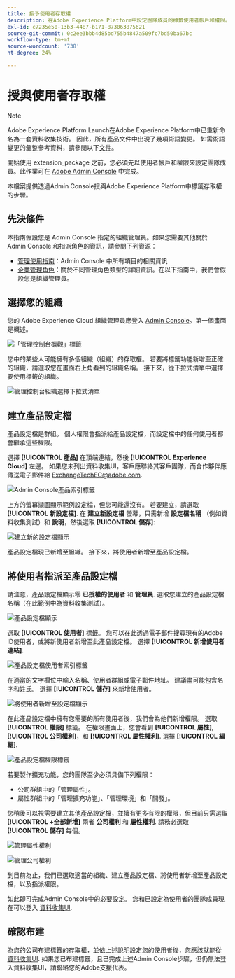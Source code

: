 ```yaml
---
title: 授予使用者存取權
description: 在Adobe Experience Platform中設定團隊成員的標籤使用者帳戶和權限。
exl-id: c7235e50-13b3-4487-b171-873063875621
source-git-commit: 0c2ee3bbb4d85bd755b4847a509fc7bd50ba67bc
workflow-type: tm+mt
source-wordcount: '738'
ht-degree: 24%

---
```


# 授與使用者存取權

>[!NOTE]
>
>Adobe Experience Platform Launch在Adobe Experience Platform中已重新命名為一套資料收集技術。 因此，所有產品文件中出現了幾項術語變更。 如需術語變更的彙整參考資料，請參閱以下[文件](../../term-updates.md)。

開始使用 extension_package 之前，您必須先以使用者帳戶和權限來設定團隊成員。此作業可在 [Adobe Admin Console](https://adminconsole.adobe.com/tw/) 中完成。

本檔案提供透過Admin Console授與Adobe Experience Platform中標籤存取權的步驟。

## 先決條件

本指南假設您是 Admin Console 指定的組織管理員。如果您需要其他關於 Admin Console 和指派角色的資訊，請參閱下列資源：

* [管理使用指南](https://helpx.adobe.com/tw/enterprise/administering/user-guide.html?topic=/enterprise/administering/morehelp/introduction.ug.js)：Admin Console 中所有項目的相關資訊
* [企業管理角色](https://helpx.adobe.com/tw/enterprise/using/admin-roles.html)：關於不同管理角色類型的詳細資訊。在以下指南中，我們會假設您是組織管理員。

## 選擇您的組織

您的 Adobe Experience Cloud 組織管理員應登入 [Admin Console](https://adminconsole.adobe.com/)。第一個畫面是概述。

![「管理控制台概觀」標籤](../images/getting-started/admin-console-overview.png)

您中的某些人可能擁有多個組織（組織）的存取權。 若要將標籤功能新增至正確的組織，請選取您在畫面右上角看到的組織名稱。 接下來，從下拉式清單中選擇要使用標籤的組織。

![管理控制台組織選擇下拉式清單](../images/getting-started/admin-console-choose-org.png)

## 建立產品設定檔

產品設定檔是群組。 個人權限會指派給產品設定檔，而設定檔中的任何使用者都會繼承這些權限。

選擇 **[!UICONTROL 產品]** 在頂端連結，然後 **[!UICONTROL Experience Cloud]** 左邊。 如果您未列出資料收集UI，客戶應聯絡其客戶團隊，而合作夥伴應傳送電子郵件給 <ExchangeTechEC@adobe.com>.

![Admin Console產品索引標籤](../images/getting-started/admin-console-products-launch.png)

上方的螢幕擷圖顯示範例設定檔，但您可能還沒有。 若要建立，請選取 **[!UICONTROL 新設定檔]**. 在 **建立新設定檔** 螢幕，只需新增 **設定檔名稱** （例如資料收集測試）和 **說明**，然後選取 **[!UICONTROL 儲存]**:

![建立新的設定檔顯示](../images/getting-started/admin-console-create-a-new-profile.png)

產品設定檔現已新增至組織。 接下來，將使用者新增至產品設定檔。

## 將使用者指派至產品設定檔

請注意，產品設定檔顯示零 **已授權的使用者** 和 **管理員**. 選取您建立的產品設定檔名稱（在此範例中為資料收集測試）。

![產品設定檔顯示](../images/getting-started/admin-console-profiles-add-user.png)

選取 **[!UICONTROL 使用者]** 標籤。 您可以在此透過電子郵件搜尋現有的Adobe ID使用者，或將新使用者新增至此產品設定檔。 選擇 **[!UICONTROL 新增使用者連結]**.

![產品設定檔使用者索引標籤](../images/getting-started/admin-console-add-launch-user.png)

在適當的文字欄位中輸入名稱、使用者群組或電子郵件地址。 建議盡可能包含名字和姓氏。 選擇 **[!UICONTROL 儲存]** 來新增使用者。

![將使用者新增至設定檔顯示](../images/getting-started/admin-console-add-user.png)

在此產品設定檔中擁有您需要的所有使用者後，我們會為他們新增權限。 選取 **[!UICONTROL 權限]** 標籤。 在權限畫面上，您會看到 **[!UICONTROL 屬性]**, **[!UICONTROL 公司權利]**，和 **[!UICONTROL 屬性權利]**. 選擇 **[!UICONTROL 編輯]**.

![產品設定檔權限標籤](../images/getting-started/admin-console-profile-permissions.png)

若要製作擴充功能，您的團隊至少必須具備下列權限：

* 公司群組中的「管理屬性」。
* 屬性群組中的「管理擴充功能」、「管理環境」和「開發」。

您稍後可以視需要建立其他產品設定檔，並擁有更多有限的權限，但目前只需選取 **[!UICONTROL +全部新增]** 兩者 **公司權利** 和 **屬性權利**. 請務必選取 **[!UICONTROL 儲存]** 每個。

![管理屬性權利](../images/getting-started/admin-console-add-all-property-rights.png)

![管理公司權利](../images/getting-started/admin-console-add-all-company-rights.png)

到目前為止，我們已選取適當的組織、建立產品設定檔、將使用者新增至產品設定檔，以及指派權限。

如此即可完成Admin Console中的必要設定。 您和已設定為使用者的團隊成員現在可以登入 [資料收集UI](https://launch.adobe.com/tw/).

## 確認布建

為您的公司布建標籤的存取權，並依上述說明設定您的使用者後，您應該就能從 [資料收集UI](https://launch.adobe.com/). 如果您已布建標籤，且已完成上述Admin Console步驟，但仍無法登入資料收集UI，請聯絡您的Adobe支援代表。
